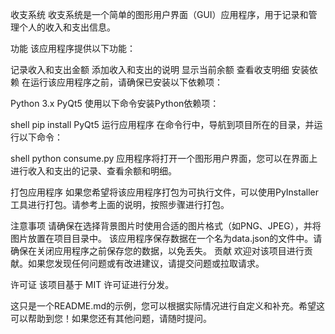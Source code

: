 收支系统
收支系统是一个简单的图形用户界面（GUI）应用程序，用于记录和管理个人的收入和支出信息。

功能
该应用程序提供以下功能：

记录收入和支出金额
添加收入和支出的说明
显示当前余额
查看收支明细
安装依赖
在运行该应用程序之前，请确保已安装以下依赖项：

Python 3.x
PyQt5
使用以下命令安装Python依赖项：

shell
pip install PyQt5
运行应用程序
在命令行中，导航到项目所在的目录，并运行以下命令：

shell
python consume.py
应用程序将打开一个图形用户界面，您可以在界面上进行收入和支出的记录、查看余额和明细。

打包应用程序
如果您希望将该应用程序打包为可执行文件，可以使用PyInstaller工具进行打包。请参考上面的说明，按照步骤进行打包。

注意事项
请确保在选择背景图片时使用合适的图片格式（如PNG、JPEG），并将图片放置在项目目录中。
该应用程序保存数据在一个名为data.json的文件中。请确保在关闭应用程序之前保存您的数据，以免丢失。
贡献
欢迎对该项目进行贡献。如果您发现任何问题或有改进建议，请提交问题或拉取请求。

许可证
该项目基于 MIT 许可证进行分发。

这只是一个README.md的示例，您可以根据实际情况进行自定义和补充。希望这可以帮助到您！如果您还有其他问题，请随时提问。
